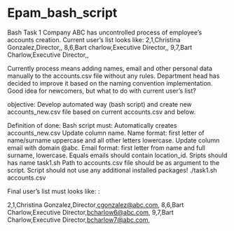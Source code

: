 # Epam_bash_script

Bash Task 1
Company ABC has uncontrolled process of employee’s accounts creation. 
Current user’s list looks like:
2,1,Christina Gonzalez,Director,,
8,6,Bart charlow,Executive Director,,
9,7,Bart Charlow,Executive Director,,

Currently process means adding names, email and other personal data manually to the accounts.csv file without any rules.
Department head has decided to improve it based on the naming convention implementation. 
Good idea for newcomers, but what to do with current user’s list?

objective:
Develop automated way (bash script) and create new accounts_new.csv file based on current accounts.csv and below.


Definition of done:
Bash script must: 
Automatically creates accounts_new.csv
Update column name.
Name format: first letter of name/surname uppercase and all other letters lowercase.
Update column email with domain @abc.
Email format: first letter from name and full surname, lowercase.
Equals emails should contain location_id.
Sripts should has name task1.sh
Path to accounts.csv file should be as argument to the script.
Script should not use any additional installed packages!
./task1.sh accounts.csv


Final user’s list must looks like: :

2,1,Christina Gonzalez,Director,cgonzalez@abc.com,
8,6,Bart Charlow,Executive Director,bcharlow6@abc.com,
9,7,Bart Charlow,Executive Director,bcharlow7@abc.com,
